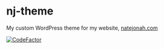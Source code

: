 # nj-theme
My custom WordPress theme for my website, [natejonah.com](https://natejonah.com)

[![CodeFactor](https://www.codefactor.io/repository/github/ntjnh/nj-theme/badge)](https://www.codefactor.io/repository/github/ntjnh/nj-theme)
